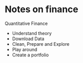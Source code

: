 # Notes on finance

Quantitative Finance
  * Understand theory
  * Download Data
  * Clean, Prepare and Explore
  * Play around
  * Create a portfolio
  


